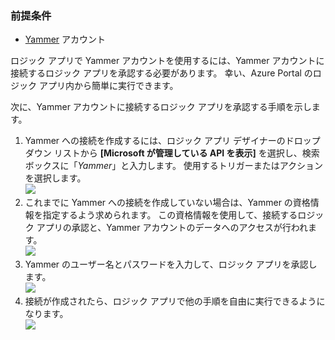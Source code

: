 ### <a name="prerequisites"></a>前提条件
* [Yammer](https://www.yammer.com/) アカウント 

ロジック アプリで Yammer アカウントを使用するには、Yammer アカウントに接続するロジック アプリを承認する必要があります。 幸い、Azure Portal のロジック アプリ内から簡単に実行できます。 

次に、Yammer アカウントに接続するロジック アプリを承認する手順を示します。

1. Yammer への接続を作成するには、ロジック アプリ デザイナーのドロップダウン リストから **[Microsoft が管理している API を表示]** を選択し、検索ボックスに「*Yammer*」と入力します。 使用するトリガーまたはアクションを選択します。  
   ![](./media/connectors-create-api-yammer/yammer-1.png)
2. これまでに Yammer への接続を作成していない場合は、Yammer の資格情報を指定するよう求められます。 この資格情報を使用して、接続するロジック アプリの承認と、Yammer アカウントのデータへのアクセスが行われます。  
   ![](./media/connectors-create-api-yammer/yammer-2.png)
3. Yammer のユーザー名とパスワードを入力して、ロジック アプリを承認します。  
   ![](./media/connectors-create-api-yammer/yammer-3.png)   
4. 接続が作成されたら、ロジック アプリで他の手順を自由に実行できるようになります。  
   ![](./media/connectors-create-api-yammer/yammer-4.png)   

